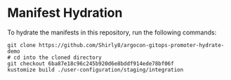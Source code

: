 # Manifest Hydration

To hydrate the manifests in this repository, run the following commands:

```shell
git clone https://github.com/Shirly8/argocon-gitops-promoter-hydrate-demo
# cd into the cloned directory
git checkout 6ba87e18c96c245b920d6e8bddf914ede78bf06f
kustomize build ./user-configuration/staging/integration
```

